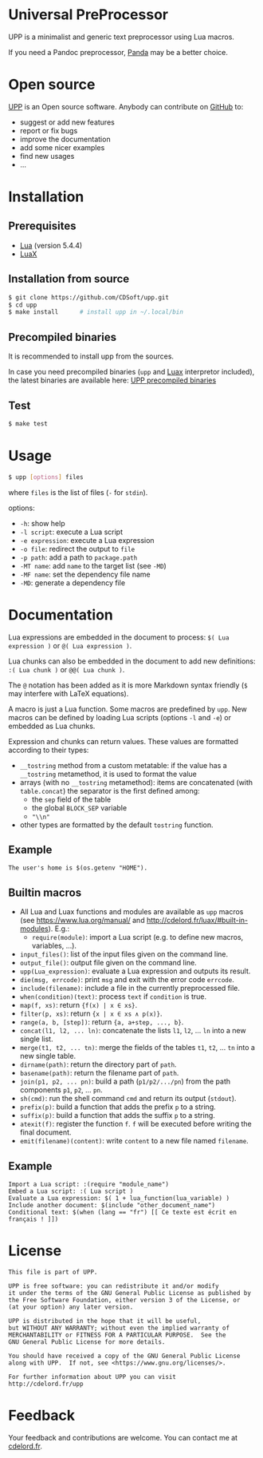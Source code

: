 # Universal PreProcessor

[UPP]: http://cdelord.fr/upp "Universal PreProcessor"
[Panda]: http://cdelord.fr/panda "Pandoc add-ons (Lua filters for Pandoc)"
[Lua]: http://www.lua.org/
[LuaX]: https://github.com/CDSoft/luax
[GitHub]: https://github.com/CDSoft/upp
[cdelord.fr]: http://cdelord.fr

UPP is a minimalist and generic text preprocessor using Lua macros.

If you need a Pandoc preprocessor, [Panda] may be a better choice.

# Open source

[UPP] is an Open source software.
Anybody can contribute on [GitHub] to:

- suggest or add new features
- report or fix bugs
- improve the documentation
- add some nicer examples
- find new usages
- ...

# Installation

## Prerequisites

- [Lua] (version 5.4.4)
- [LuaX]

## Installation from source

``` sh
$ git clone https://github.com/CDSoft/upp.git
$ cd upp
$ make install      # install upp in ~/.local/bin
```

## Precompiled binaries

It is recommended to install upp from the sources.

In case you need precompiled binaries (`upp` and [Luax](http://cdelord.fr/luax) interpretor included),
the latest binaries are available here: [UPP precompiled binaries](http://cdelord.fr/upp/release.html)

## Test

``` sh
$ make test
```

# Usage

``` sh
$ upp [options] files
```

where `files` is the list of files (`-` for `stdin`).

options:

- `-h`: show help
- `-l script`: execute a Lua script
- `-e expression`: execute a Lua expression
- `-o file`: redirect the output to `file`
- `-p path`: add a path to `package.path`
- `-MT name`: add `name` to the target list (see `-MD`)
- `-MF name`: set the dependency file name
- `-MD`: generate a dependency file

# Documentation

Lua expressions are embedded in the document to process: `$( Lua expression )` or `@( Lua expression )`.

Lua chunks can also be embedded in the document to add new definitions: `:( Lua chunk )` or `@@( Lua chunk )`.

The `@` notation has been added as it is more Markdown syntax friendly (`$` may interfere with LaTeX equations).

A macro is just a Lua function. Some macros are predefined by `upp`.
New macros can be defined by loading Lua scripts (options `-l` and `-e`) or embedded as Lua chunks.

Expression and chunks can return values. These values are formatted according to their types:

- `__tostring` method from a custom metatable:
  if the value has a `__tostring` metamethod, it is used to format the value
- arrays (with no `__tostring` metamethod):
  items are concatenated (with `table.concat`) the separator is the first defined among:
    - the `sep` field of the table
    - the global `BLOCK_SEP` variable
    - `"\\n"`
- other types are formatted by the default `tostring` function.

## Example

```
The user's home is $(os.getenv "HOME").
```

## Builtin macros

* All Lua and Luax functions and modules are available as `upp` macros
  (see <https://www.lua.org/manual/> and <http://cdelord.fr/luax/#built-in-modules>).
  E.g.:
    * `require(module)`: import a Lua script (e.g. to define new macros, variables, ...).
* `input_files()`: list of the input files given on the command line.
* `output_file()`: output file given on the command line.
* `upp(Lua_expression)`: evaluate a Lua expression and outputs its result.
* `die(msg, errcode)`: print `msg` and exit with the error code `errcode`.
* `include(filename)`: include a file in the currently preprocessed file.
* `when(condition)(text)`: process `text` if `condition` is true.
* `map(f, xs)`: return `{f(x) | x ∈ xs}`.
* `filter(p, xs)`: return `{x | x ∈ xs ∧ p(x)}`.
* `range(a, b, [step])`: return `{a, a+step, ..., b}`.
* `concat(l1, l2, ... ln)`: concatenate the lists `l1`, `l2`, ... `ln` into a new single list.
* `merge(t1, t2, ... tn)`: merge the fields of the tables `t1`, `t2`, ... `tn` into a new single table.
* `dirname(path)`: return the directory part of `path`.
* `basename(path)`: return the filename part of `path`.
* `join(p1, p2, ... pn)`: build a path (`p1/p2/.../pn`) from the path components `p1`, `p2`, ... `pn`.
* `sh(cmd)`: run the shell command `cmd` and return its output (`stdout`).
* `prefix(p)`: build a function that adds the prefix `p` to a string.
* `suffix(p)`: build a function that adds the suffix `p` to a string.
* `atexit(f)`: register the function `f`. `f` will be executed before writing the final document.
* `emit(filename)(content)`: write `content` to a new file named `filename`.

## Example

```
Import a Lua script: :(require "module_name")
Embed a Lua script: :( Lua script )
Evaluate a Lua expression: $( 1 + lua_function(lua_variable) )
Include another document: $(include "other_document_name")
Conditional text: $(when (lang == "fr") [[ Ce texte est écrit en français ! ]])
```

# License

    This file is part of UPP.

    UPP is free software: you can redistribute it and/or modify
    it under the terms of the GNU General Public License as published by
    the Free Software Foundation, either version 3 of the License, or
    (at your option) any later version.

    UPP is distributed in the hope that it will be useful,
    but WITHOUT ANY WARRANTY; without even the implied warranty of
    MERCHANTABILITY or FITNESS FOR A PARTICULAR PURPOSE.  See the
    GNU General Public License for more details.

    You should have received a copy of the GNU General Public License
    along with UPP.  If not, see <https://www.gnu.org/licenses/>.

    For further information about UPP you can visit
    http://cdelord.fr/upp

# Feedback

Your feedback and contributions are welcome.
You can contact me at [cdelord.fr].

